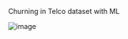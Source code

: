 Churning in Telco dataset with ML

![image](https://user-images.githubusercontent.com/95702726/188838038-71199f7b-8bb5-4a78-8df5-a7db36de1a1d.png)
